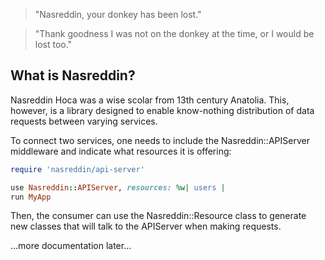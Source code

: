 > "Nasreddin, your donkey has been lost."

> "Thank goodness I was not on the donkey at the time, or I would be lost too."


## What is Nasreddin?

Nasreddin Hoca was a wise scolar from 13th century Anatolia. This, however, is a library designed to enable know-nothing
distribution of data requests between varying services.

To connect two services, one needs to include the Nasreddin::APIServer middleware and indicate what resources it is offering:
```ruby
require 'nasreddin/api-server'

use Nasreddin::APIServer, resources: %w| users |
run MyApp
```
Then, the consumer can use the Nasreddin::Resource class to generate new classes that will talk to the APIServer when making
requests.


...more documentation later...
